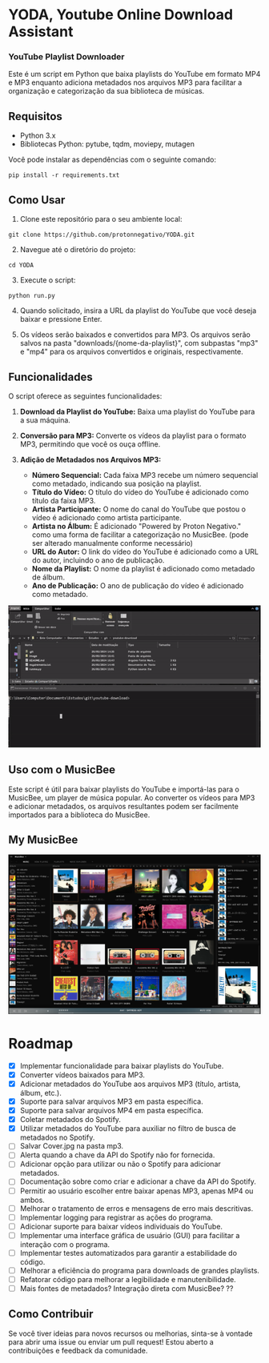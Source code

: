# YODA, Youtube Online Download Assistant
### YouTube Playlist Downloader

Este é um script em Python que baixa playlists do YouTube em formato MP4 e MP3 enquanto adiciona metadados nos arquivos MP3 para facilitar a organização e categorização da sua biblioteca de músicas.

## Requisitos

- Python 3.x
- Bibliotecas Python: pytube, tqdm, moviepy, mutagen

Você pode instalar as dependências com o seguinte comando:

```
pip install -r requirements.txt
```

## Como Usar

1. Clone este repositório para o seu ambiente local:

```
git clone https://github.com/protonnegativo/YODA.git
```

2. Navegue até o diretório do projeto:

```
cd YODA
```

3. Execute o script:

```
python run.py
```

4. Quando solicitado, insira a URL da playlist do YouTube que você deseja baixar e pressione Enter.

5. Os vídeos serão baixados e convertidos para MP3. Os arquivos serão salvos na pasta "downloads/{nome-da-playlist}", com subpastas "mp3" e "mp4" para os arquivos convertidos e originais, respectivamente.

## Funcionalidades

O script oferece as seguintes funcionalidades:

1. **Download da Playlist do YouTube:** Baixa uma playlist do YouTube para a sua máquina.

2. **Conversão para MP3:** Converte os vídeos da playlist para o formato MP3, permitindo que você os ouça offline.

3. **Adição de Metadados nos Arquivos MP3:**
   - **Número Sequencial:** Cada faixa MP3 recebe um número sequencial como metadado, indicando sua posição na playlist.
   - **Título do Vídeo:** O título do vídeo do YouTube é adicionado como título da faixa MP3.
   - **Artista Participante:** O nome do canal do YouTube que postou o vídeo é adicionado como artista participante.
   - **Artista no Álbum:** É adicionado "Powered by Proton Negativo." como uma forma de facilitar a categorização no MusicBee. (pode ser alterado manualmente conforme necessário)
   - **URL do Autor:** O link do vídeo do YouTube é adicionado como a URL do autor, incluindo o ano de publicação.
   - **Nome da Playlist:** O nome da playlist é adicionado como metadado de álbum.
   - **Ano de Publicação:** O ano de publicação do vídeo é adicionado como metadado.

![Demonstração](./assets/demo.gif)

## Uso com o MusicBee

Este script é útil para baixar playlists do YouTube e importá-las para o MusicBee, um player de música popular. Ao converter os vídeos para MP3 e adicionar metadados, os arquivos resultantes podem ser facilmente importados para a biblioteca do MusicBee.

## My MusicBee

![Demonstração](./assets/image.png)

# Roadmap

- [x] Implementar funcionalidade para baixar playlists do YouTube.
- [x] Converter vídeos baixados para MP3.
- [x] Adicionar metadados do YouTube aos arquivos MP3 (título, artista, álbum, etc.).
- [x] Suporte para salvar arquivos MP3 em pasta específica.
- [x] Suporte para salvar arquivos MP4 em pasta específica.
- [x] Coletar metadados do Spotify.
- [x] Utilizar metadados do YouTube para auxiliar no filtro de busca de metadados no Spotify.
- [ ] Salvar Cover.jpg na pasta mp3.
- [ ] Alerta quando a chave da API do Spotify não for fornecida.
- [ ] Adicionar opção para utilizar ou não o Spotify para adicionar metadados.
- [ ] Documentação sobre como criar e adicionar a chave da API do Spotify.
- [ ] Permitir ao usuário escolher entre baixar apenas MP3, apenas MP4 ou ambos.
- [ ] Melhorar o tratamento de erros e mensagens de erro mais descritivas.
- [ ] Implementar logging para registrar as ações do programa.
- [ ] Adicionar suporte para baixar vídeos individuais do YouTube.
- [ ] Implementar uma interface gráfica de usuário (GUI) para facilitar a interação com o programa.
- [ ] Implementar testes automatizados para garantir a estabilidade do código.
- [ ] Melhorar a eficiência do programa para downloads de grandes playlists.
- [ ] Refatorar código para melhorar a legibilidade e manutenibilidade.
- [ ] Mais fontes de metadados? Integração direta com MusicBee? ??

## Como Contribuir
Se você tiver ideias para novos recursos ou melhorias, sinta-se à vontade para abrir uma issue ou enviar um pull request! Estou aberto a contribuições e feedback da comunidade.
